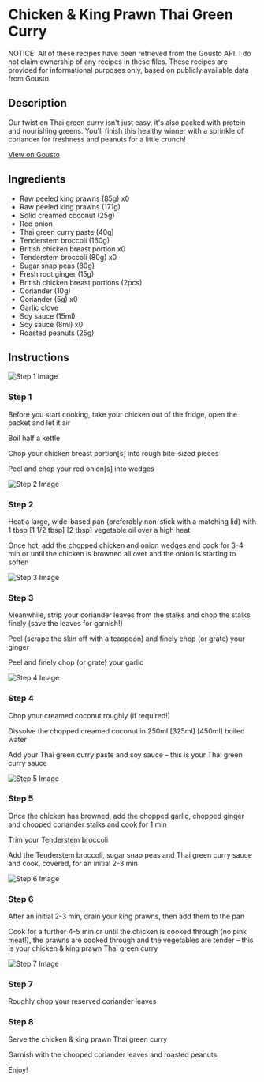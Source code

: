 # Chicken & King Prawn Thai Green Curry

NOTICE: All of these recipes have been retrieved from the Gousto API. I do not claim ownership of any recipes in these files. These recipes are provided for informational purposes only, based on publicly available data from Gousto.

## Description

Our twist on Thai green curry isn't just easy, it's also packed with protein and nourishing greens. You'll finish this healthy winner with a sprinkle of coriander for freshness and peanuts for a little crunch! 

[View on Gousto](https://www.gousto.co.uk/recipes/cookbook/thai-green-chicken-prawn-curry)

## Ingredients

- Raw peeled king prawns (85g) x0
- Raw peeled king prawns (171g)
- Solid creamed coconut (25g)
- Red onion
- Thai green curry paste (40g)
- Tenderstem broccoli (160g)
- British chicken breast portion x0
- Tenderstem broccoli (80g) x0
- Sugar snap peas (80g)
- Fresh root ginger (15g)
- British chicken breast portions (2pcs)
- Coriander (10g)
- Coriander (5g) x0
- Garlic clove
- Soy sauce (15ml)
- Soy sauce (8ml) x0
- Roasted peanuts (25g)

## Instructions

![Step 1 Image](https://production-media.gousto.co.uk/cms/recipe-step-image/Step-1-1583503129553-x200.jpg)

### Step 1

Before you start cooking, take your chicken out of the fridge, open the packet and let it air

Boil half a kettle

Chop your chicken breast portion[s] into rough bite-sized pieces

Peel and chop your red onion[s] into wedges

![Step 2 Image](https://production-media.gousto.co.uk/cms/recipe-step-image/Step-2-1583503133461-x200.jpg)

### Step 2

Heat a large, wide-based pan (preferably non-stick with a matching lid) with 1 tbsp <span class="text-purple">[1 1/2 tbsp]</span> <span class="text-danger">[2 tbsp] </span>vegetable oil over a high heat

Once hot, add the chopped chicken and onion wedges and cook for 3-4 min or until the chicken is browned all over and the onion is starting to soften

![Step 3 Image](https://production-media.gousto.co.uk/cms/recipe-step-image/Step-3-1583503136923-x200.jpg)

### Step 3

Meanwhile, strip your coriander leaves from the stalks and chop the stalks finely (save the leaves for garnish!)

Peel (scrape the skin off with a teaspoon) and finely chop (or grate) your ginger

Peel and finely chop (or grate) your garlic

![Step 4 Image](https://production-media.gousto.co.uk/cms/recipe-step-image/Step-4-1583503140614-x200.jpg)

### Step 4

Chop your creamed coconut roughly (if required!)

Dissolve the chopped creamed coconut in 250ml <span class="text-purple">[325ml]</span> <span class="text-danger">[450ml]</span> boiled water

Add your Thai green curry paste and soy sauce – this is your Thai green curry sauce

![Step 5 Image](https://production-media.gousto.co.uk/cms/recipe-step-image/Step-5-1583503144029-x200.jpg)

### Step 5

Once the chicken has browned, add the chopped garlic, chopped ginger and chopped coriander stalks and cook for 1 min

Trim your Tenderstem broccoli

Add the Tenderstem broccoli, sugar snap peas and Thai green curry sauce and cook, covered, for an initial 2-3 min

![Step 6 Image](https://production-media.gousto.co.uk/cms/recipe-step-image/Step-6-1583503147896-x200.jpg)

### Step 6

After an initial 2-3 min, drain your king prawns, then add them to the pan

Cook for a further 4-5 min or until the chicken is cooked through (no pink meat!), the prawns are cooked through and the vegetables are tender – this is your chicken & king prawn Thai green curry

![Step 7 Image](https://production-media.gousto.co.uk/cms/recipe-step-image/Step-7-1583503151227-x200.jpg)

### Step 7

Roughly chop your reserved coriander leaves

### Step 8

Serve the chicken & king prawn Thai green curry

Garnish with the chopped coriander leaves and roasted peanuts

Enjoy!

